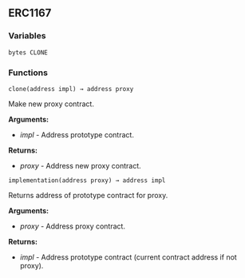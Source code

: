 ## ERC1167





### Variables
```solidity
bytes CLONE
```


### Functions
```solidity
clone(address impl) → address proxy
```

Make new proxy contract.




**Arguments:**
- *impl* - Address prototype contract.


**Returns:**
- *proxy* - Address new proxy contract.

```solidity
implementation(address proxy) → address impl
```

Returns address of prototype contract for proxy.




**Arguments:**
- *proxy* - Address proxy contract.


**Returns:**
- *impl* - Address prototype contract (current contract address if not proxy).

